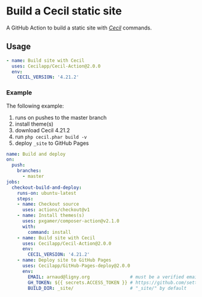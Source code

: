 # Build a Cecil static site

A GitHub Action to build a static site with [_Cecil_](https://cecil.app) commands.

## Usage

```yml
- name: Build site with Cecil
  uses: Cecilapp/Cecil-Action@2.0.0
  env:
    CECIL_VERSION: '4.21.2'
```

### Example

The following example:
1. runs on pushes to the master branch
2. install theme(s)
3. download Cecil 4.21.2
3. run `php cecil.phar build -v`
4. deploy `_site` to GitHub Pages

```yml
name: Build and deploy
on:
  push:
    branches:
      - master
jobs:
  checkout-build-and-deploy:
    runs-on: ubuntu-latest
    steps:
    - name: Checkout source
      uses: actions/checkout@v1
    - name: Install themes(s)
      uses: pxgamer/composer-action@v2.1.0
      with:
        command: install
    - name: Build site with Cecil
      uses: Cecilapp/Cecil-Action@2.0.0
      env:
        CECIL_VERSION: '4.21.2'
    - name: Deploy site to GitHub Pages
      uses: Cecilapp/GitHub-Pages-deploy@2.0.0
      env:
        EMAIL: arnaud@ligny.org               # must be a verified email
        GH_TOKEN: ${{ secrets.ACCESS_TOKEN }} # https://github.com/settings/tokens
        BUILD_DIR: _site/                     # "_site/" by default
```
